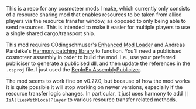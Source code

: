 This is a repo for any cosmoteer mods I make, which currently only consists of a resource sharing mod that enables resources to be taken from allied players via the resource transfer window, as opposed to only being able to send resources. This is intended to make it easier for multiple players to use a single shared cargo/transport ship.

This mod requires C0dingschmuser's [Enhanced Mod Loader](github.com/C0dingschmuser/EnhancedModLoader/) and Andreas Pardeike's [Harmony patching library](https://github.com/pardeike/Harmony) to function. You'll need a publicised cosmoteer assembly in order to build the mod. I.e., use your preferred publiciser to generate a publicised dll, and then update the references in the `.csproj` file. I just used the [BepInEx.AssemblyPublicizer](https://github.com/BepInEx/BepInEx.AssemblyPublicizer).

The mod seems to work fine on v0.27.0, but because of how the mod works it is quite possible it will stop working on newer versions, especially if the resource transfer logic changes. In particular, it just uses harmony to add `|| IsAlliesWithLocalPlayer` to various resource transfer related methods.

